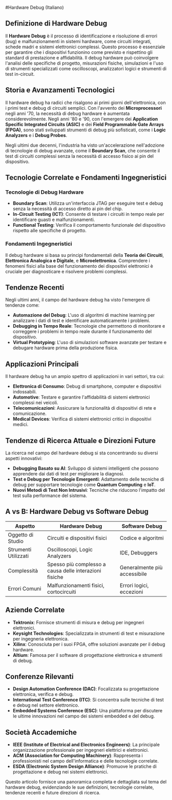#Hardware Debug (Italiano)

## Definizione di Hardware Debug

Il **Hardware Debug** è il processo di identificazione e risoluzione di errori (bug) e malfunzionamenti in sistemi hardware, come circuiti integrati, schede madri e sistemi elettronici complessi. Questo processo è essenziale per garantire che i dispositivi funzionino come previsto e rispettino gli standard di prestazione e affidabilità. Il debug hardware può coinvolgere l'analisi delle specifiche di progetto, misurazioni fisiche, simulazioni e l'uso di strumenti specializzati come oscilloscopi, analizzatori logici e strumenti di test in-circuit.

## Storia e Avanzamenti Tecnologici

Il hardware debug ha radici che risalgono ai primi giorni dell'elettronica, con i primi test e debug di circuiti semplici. Con l'avvento dei **Microprocessori** negli anni '70, la necessità di debug hardware è aumentata considerevolmente. Negli anni '80 e '90, con l'emergere dei **Application Specific Integrated Circuits (ASIC)** e dei **Field Programmable Gate Arrays (FPGA)**, sono stati sviluppati strumenti di debug più sofisticati, come i **Logic Analyzers** e i **Debug Probes**.

Negli ultimi due decenni, l'industria ha visto un'accelerazione nell'adozione di tecnologie di debug avanzate, come il **Boundary Scan**, che consente il test di circuiti complessi senza la necessità di accesso fisico ai pin del dispositivo.

## Tecnologie Correlate e Fondamenti Ingegneristici

### Tecnologie di Debug Hardware

- **Boundary Scan**: Utilizza un'interfaccia JTAG per eseguire test e debug senza la necessità di accesso diretto ai pin del chip.
- **In-Circuit Testing (ICT)**: Consente di testare i circuiti in tempo reale per identificare guasti e malfunzionamenti.
- **Functional Testing**: Verifica il comportamento funzionale del dispositivo rispetto alle specifiche di progetto.

### Fondamenti Ingegneristici

Il debug hardware si basa su principi fondamentali della **Teoria dei Circuiti**, **Elettronica Analogica e Digitale**, e **Microelettronica**. Comprendere i fenomeni fisici alla base del funzionamento dei dispositivi elettronici è cruciale per diagnosticare e risolvere problemi complessi.

## Tendenze Recenti

Negli ultimi anni, il campo del hardware debug ha visto l'emergere di tendenze come:

- **Automazione del Debug**: L'uso di algoritmi di machine learning per analizzare i dati di test e identificare automaticamente i problemi.
- **Debugging in Tempo Reale**: Tecnologie che permettono di monitorare e correggere i problemi in tempo reale durante il funzionamento del dispositivo.
- **Virtual Prototyping**: L'uso di simulazioni software avanzate per testare e debugare hardware prima della produzione fisica.

## Applicazioni Principali

Il hardware debug ha un ampio spettro di applicazioni in vari settori, tra cui:

- **Elettronica di Consumo**: Debug di smartphone, computer e dispositivi indossabili.
- **Automotive**: Testare e garantire l'affidabilità di sistemi elettronici complessi nei veicoli.
- **Telecomunicazioni**: Assicurare la funzionalità di dispositivi di rete e comunicazione.
- **Medical Devices**: Verifica di sistemi elettronici critici in dispositivi medici.

## Tendenze di Ricerca Attuale e Direzioni Future

La ricerca nel campo del hardware debug si sta concentrando su diversi aspetti innovativi:

- **Debugging Basato su AI**: Sviluppo di sistemi intelligenti che possono apprendere dai dati di test per migliorare la diagnosi.
- **Test e Debug per Tecnologie Emergenti**: Adattamento delle tecniche di debug per supportare tecnologie come **Quantum Computing** e **IoT**.
- **Nuovi Metodi di Test Non Intrusivi**: Tecniche che riducono l'impatto del test sulla performance del sistema.

## A vs B: Hardware Debug vs Software Debug

| Aspetto                   | Hardware Debug                           | Software Debug                        |
|--------------------------|-----------------------------------------|--------------------------------------|
| Oggetto di Studio        | Circuiti e dispositivi fisici           | Codice e algoritmi                    |
| Strumenti Utilizzati      | Oscilloscopi, Logic Analyzers          | IDE, Debuggers                        |
| Complessità              | Spesso più complesso a causa delle interazioni fisiche | Generalmente più accessibile          |
| Errori Comuni            | Malfunzionamenti fisici, cortocircuiti | Errori logici, eccezioni             |

## Aziende Correlate

- **Tektronix**: Fornisce strumenti di misura e debug per ingegneri elettronici.
- **Keysight Technologies**: Specializzata in strumenti di test e misurazione per ingegneria elettronica.
- **Xilinx**: Conosciuta per i suoi FPGA, offre soluzioni avanzate per il debug hardware.
- **Altium**: Famosa per il software di progettazione elettronica e strumenti di debug.

## Conferenze Rilevanti

- **Design Automation Conference (DAC)**: Focalizzata su progettazione elettronica, verifica e debug.
- **International Test Conference (ITC)**: Si concentra sulle tecniche di test e debug nel settore elettronico.
- **Embedded Systems Conference (ESC)**: Una piattaforma per discutere le ultime innovazioni nel campo dei sistemi embedded e del debug.

## Società Accademiche

- **IEEE (Institute of Electrical and Electronics Engineers)**: La principale organizzazione professionale per ingegneri elettrici e elettronici.
- **ACM (Association for Computing Machinery)**: Rappresenta i professionisti nel campo dell'informatica e delle tecnologie correlate.
- **ESDA (Electronic System Design Alliance)**: Promuove le pratiche di progettazione e debug nei sistemi elettronici.

Questo articolo fornisce una panoramica completa e dettagliata sul tema del hardware debug, evidenziando le sue definizioni, tecnologie correlate, tendenze recenti e future direzioni di ricerca.